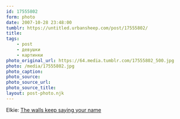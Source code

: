 ```yaml
---
id: 17555802
form: photo
date: 2007-10-28 23:48:00
tumblr: https://untitled.urbansheep.com/post/17555802/
title:
tags:
    - post
    - девушки
    - картинки
photo_original_url: https://64.media.tumblr.com/17555802_500.jpg
photo: /media/17555802.jpg
photo_caption: 
photo_source:
photo_source_url:
photo_source_title:
layout: post-photo.njk
---
```


<p>Elkie: <a href="http://www.flickr.com/photos/akkie_kakkie/1525151710/">The walls keep saying your name</a></p>
